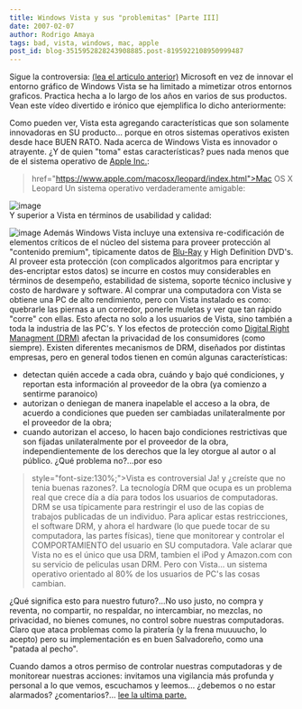 ```yaml
---
title: Windows Vista y sus "problemitas" [Parte III]
date: 2007-02-07
author: Rodrigo Amaya
tags: bad, vista, windows, mac, apple
post_id: blog-3515952828243908885.post-8195922108950999487
---
```


Sigue la controversia:
[(lea el articulo anterior)](https://rodrigoamaya.blogspot.com/2007/03/windows-vista-y-sus-problemitas-parte.html)
Microsoft en vez de innovar el entorno gráfico de Windows Vista se ha limitado a mimetizar otros entornos graficos. Practica hecha a lo largo de los años en varios de sus productos. Vean este vídeo divertido e irónico que ejemplifica lo dicho anteriormente:

Como pueden ver, Vista esta agregando características que son solamente innovadoras en SU producto... porque en otros sistemas operativos existen desde hace BUEN RATO. Nada acerca de Windows Vista es innovador o atrayente. ¿Y de quien "toma" estas características? pues nada menos que de el sistema operativo de [Apple Inc.](https://www.apple.com/):

> href="https://www.apple.com/macosx/leopard/index.html">Mac OS X Leopard
Un sistema operativo verdaderamente amigable:

![image](https://images.apple.com/macosx/leopard/images/indexdesktop20060807.jpg)    
Y superior a Vista en términos de usabilidad y calidad:

![image](https://bp0.blogger.com/_ayvorITawE4/RcqJODfQLfI/AAAAAAAAAEE/6uOE7Men7BI/s400/OSchart.jpg)    Además Windows
Vista incluye una extensiva re-codificación de elementos críticos de el núcleo del sistema para proveer protección al "contenido premium", típicamente datos de [Blu-Ray](https://es.wikipedia.org/wiki/Blu-ray) y High Definition DVD's. Al proveer esta protección (con complicados algoritmos para encriptar y des-encriptar estos datos) se incurre en costos muy considerables en términos de desempeño, estabilidad de sistema, soporte técnico inclusive y costo de hardware y software. Al comprar una computadora con Vista se obtiene una PC de alto rendimiento, pero con Vista instalado es como: quebrarle las piernas a un corredor, ponerle muletas y ver que tan rápido "corre" con ellas. Esto afecta no solo a los usuarios de Vista, sino también a toda la industria de las PC's. Y los efectos de protección como [Digital Right Managment (DRM)](https://es.wikipedia.org/wiki/Gesti%C3%B3n_de_derechos_digitales) afectan la privacidad de los consumidores (como siempre). Existen diferentes mecanismos de DRM, diseñados por distintas empresas, pero en general todos tienen en común algunas características:
- detectan quién accede a cada obra, cuándo y bajo qué condiciones, y reportan esta información al proveedor de la obra (ya comienzo a sentirme paranoico)
- autorizan o deniegan de manera inapelable el acceso a la obra, de acuerdo a condiciones que pueden ser cambiadas unilateralmente por el proveedor de la obra;
- cuando autorizan el acceso, lo hacen bajo condiciones restrictivas que son fijadas unilateralmente por el proveedor de la obra, independientemente de los derechos que la ley otorgue al autor o al público.
¿Qué problema no?...por eso

> style="font-size:130%;">Vista es controversial
Ja! y ¿creíste que no tenia buenas razones?. La tecnología DRM que ocupa es un problema real que crece día a día para todos los usuarios de computadoras. DRM se usa típicamente para restringir el uso de las copias de trabajos publicadas de un individuo. Para aplicar estas restricciones, el software DRM, y ahora el hardware (lo que puede tocar de su computadora, las partes físicas), tiene que monitorear y controlar el COMPORTAMIENTO del usuario en SU computadora. Vale aclarar que Vista no es el único que usa DRM, tambien el iPod y Amazon.com con su servicio de peliculas usan DRM. Pero con Vista... un sistema operativo orientado al 80% de los usuarios de PC's las cosas cambian.

¿Qué significa esto para nuestro futuro?...No uso justo, no compra y reventa, no compartir, no respaldar, no intercambiar, no mezclas, no privacidad, no bienes comunes, no control sobre nuestras computadoras. Claro que ataca problemas como la piratería (y la frena muuuucho, lo acepto) pero su implementación es en buen Salvadoreño, como una "patada al pecho".

Cuando damos a otros permiso de controlar nuestras computadoras y de monitorear nuestras acciones: invitamos una vigilancia más profunda y personal a lo que vemos, escuchamos y leemos... ¿debemos o no estar alarmados? ¿comentarios?... [lee la ultima parte.](https://rodrigoamaya.blogspot.com/2007/02/windows-vista-y-sus-problemitas-parte_09.html)